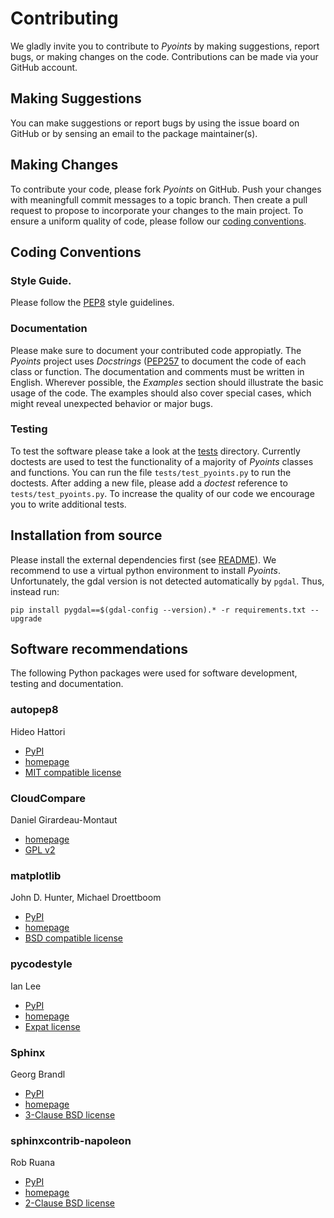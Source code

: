 # Contributing

We gladly invite you to contribute to *Pyoints* by making suggestions, report
bugs, or making changes on the code. Contributions can be made via your GitHub 
account.


## Making Suggestions 

You can make suggestions or report bugs by using the issue board on GitHub or 
by sensing an email to the package maintainer(s).


## Making Changes

To contribute your code, please fork *Pyoints* on GitHub. Push your changes 
with meaningfull commit messages to a topic branch. Then create a pull request 
to propose to incorporate your changes to the main project. To ensure a uniform 
quality of code, please follow our [coding conventions](#coding-conventions).


## Coding Conventions


### Style Guide.

Please follow the [PEP8](https://www.python.org/dev/peps/pep-0008/) style 
guidelines.

### Documentation

Please make sure to document your contributed code appropiatly. The *Pyoints*
project uses *Docstrings* 
([PEP257](https://www.python.org/dev/peps/pep-0257/) 
to document the code of each class or function. The documentation and comments 
must be written in English. Wherever possible, the *Examples* section should 
illustrate the basic usage of the code. The examples should also cover special
cases, which might reveal unexpected behavior or major bugs.

### Testing

To test the software please take a look at the [tests](pyoints/tests) 
directory. Currently doctests are used to test the functionality of a majority
of *Pyoints* classes and functions. You can run the file 
``tests/test_pyoints.py`` to run the doctests. After adding a new file, please
add a *doctest* reference to ``tests/test_pyoints.py``. To increase the quality
of our code we encourage you to write additional tests.


## Installation from source

Please install the external dependencies first (see [README](README.md)). We 
recommend to use a virtual python environment to install *Pyoints*. 
Unfortunately,  the gdal version is not detected automatically by `pgdal`. 
Thus, instead run:

```
pip install pygdal==$(gdal-config --version).* -r requirements.txt --upgrade
```


## Software recommendations

The following Python packages were used for software development, testing and
documentation.


### autopep8

Hideo Hattori
* [PyPI](https://pypi.org/project/autopep8/)
* [homepage](https://github.com/hhatto/autopep8)
* [MIT compatible license](https://github.com/matplotlib/matplotlib/blob/master/LICENSE/LICENSE)


### CloudCompare

Daniel Girardeau-Montaut
* [homepage](https://www.danielgm.net/cc/)
* [GPL v2](https://github.com/CloudCompare/CloudCompare/blob/master/license.txt)


### matplotlib

John D. Hunter, Michael Droettboom
* [PyPI](https://pypi.org/project/matplotlib/)
* [homepage](https://matplotlib.org/)
* [BSD compatible license](https://github.com/matplotlib/matplotlib/blob/master/LICENSE/LICENSE)


### pycodestyle

Ian Lee
* [PyPI](https://pypi.org/project/pycodestyle/)
* [homepage](https://pycodestyle.readthedocs.io/en/latest/)
* [Expat license](https://pycodestyle.readthedocs.io/en/latest/index.html#license)


### Sphinx

Georg Brandl
* [PyPI](https://pypi.org/project/Sphinx/)
* [homepage](http://www.sphinx-doc.org/en/master/)
* [3-Clause BSD license](https://github.com/sphinx-doc/sphinx)


### sphinxcontrib-napoleon

Rob Ruana
* [PyPI](https://pypi.org/project/sphinxcontrib-napoleon/)
* [homepage](https://sphinxcontrib-napoleon.readthedocs.io/en/latest/)
* [2-Clause BSD license](https://github.com/sphinx-contrib/napoleon/blob/master/LICENSE)

